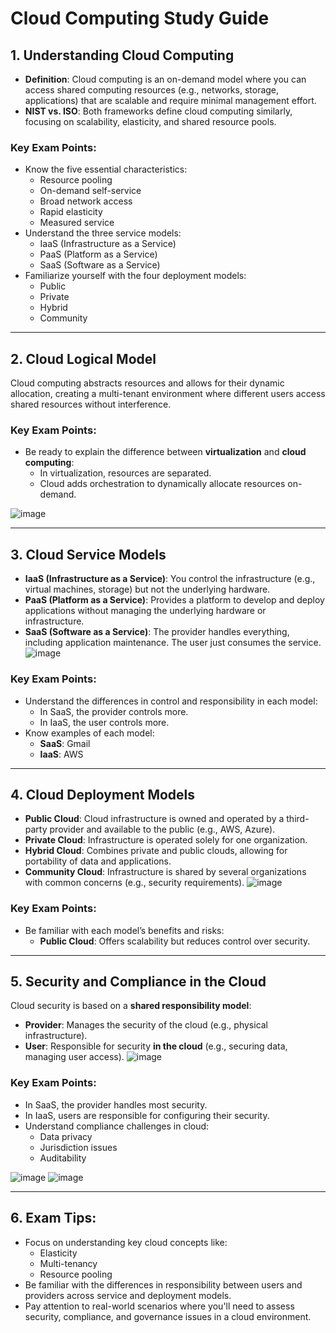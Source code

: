 # Cloud Computing Study Guide

## 1. Understanding Cloud Computing

- **Definition**: Cloud computing is an on-demand model where you can access shared computing resources (e.g., networks, storage, applications) that are scalable and require minimal management effort.
- **NIST vs. ISO**: Both frameworks define cloud computing similarly, focusing on scalability, elasticity, and shared resource pools.

### Key Exam Points:
- Know the five essential characteristics:
  - Resource pooling
  - On-demand self-service
  - Broad network access
  - Rapid elasticity
  - Measured service
- Understand the three service models:
  - IaaS (Infrastructure as a Service)
  - PaaS (Platform as a Service)
  - SaaS (Software as a Service)
- Familiarize yourself with the four deployment models:
  - Public
  - Private
  - Hybrid
  - Community

---

## 2. Cloud Logical Model

Cloud computing abstracts resources and allows for their dynamic allocation, creating a multi-tenant environment where different users access shared resources without interference.


### Key Exam Points:
- Be ready to explain the difference between **virtualization** and **cloud computing**:
  - In virtualization, resources are separated.
  - Cloud adds orchestration to dynamically allocate resources on-demand.
    
![image](https://github.com/user-attachments/assets/ac78744a-3764-447f-a012-b9ea0e301055)

---

## 3. Cloud Service Models

- **IaaS (Infrastructure as a Service)**: You control the infrastructure (e.g., virtual machines, storage) but not the underlying hardware.
- **PaaS (Platform as a Service)**: Provides a platform to develop and deploy applications without managing the underlying hardware or infrastructure.
- **SaaS (Software as a Service)**: The provider handles everything, including application maintenance. The user just consumes the service.
![image](https://github.com/user-attachments/assets/e35ad294-d452-4aa7-ae2e-a136b2afe8a7)

### Key Exam Points:
- Understand the differences in control and responsibility in each model:
  - In SaaS, the provider controls more.
  - In IaaS, the user controls more.
- Know examples of each model:
  - **SaaS**: Gmail
  - **IaaS**: AWS

---

## 4. Cloud Deployment Models

- **Public Cloud**: Cloud infrastructure is owned and operated by a third-party provider and available to the public (e.g., AWS, Azure).
- **Private Cloud**: Infrastructure is operated solely for one organization.
- **Hybrid Cloud**: Combines private and public clouds, allowing for portability of data and applications.
- **Community Cloud**: Infrastructure is shared by several organizations with common concerns (e.g., security requirements).
![image](https://github.com/user-attachments/assets/e135c32e-c186-49e2-9703-367868ff13de)

### Key Exam Points:
- Be familiar with each model’s benefits and risks:
  - **Public Cloud**: Offers scalability but reduces control over security.

---

## 5. Security and Compliance in the Cloud

Cloud security is based on a **shared responsibility model**:
- **Provider**: Manages the security of the cloud (e.g., physical infrastructure).
- **User**: Responsible for security **in the cloud** (e.g., securing data, managing user access).
![image](https://github.com/user-attachments/assets/6236865e-a53e-4a11-86fc-604934c5668a)

### Key Exam Points:
- In SaaS, the provider handles most security.
- In IaaS, users are responsible for configuring their security.
- Understand compliance challenges in cloud:
  - Data privacy
  - Jurisdiction issues
  - Auditability
 
    
![image](https://github.com/user-attachments/assets/abe0bbdd-99b6-4004-aedf-edeebc74733d)
![image](https://github.com/user-attachments/assets/64fc864f-f59c-4264-8e27-9932c7f0a53d)

---

## 6. Exam Tips:
- Focus on understanding key cloud concepts like:
  - Elasticity
  - Multi-tenancy
  - Resource pooling
- Be familiar with the differences in responsibility between users and providers across service and deployment models.
- Pay attention to real-world scenarios where you'll need to assess security, compliance, and governance issues in a cloud environment.
